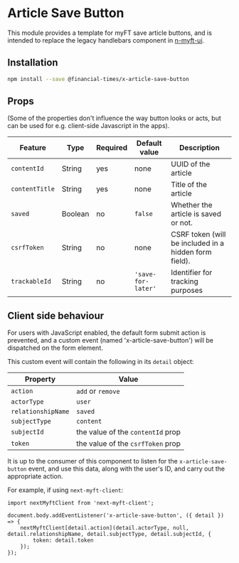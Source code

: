 # Article Save Button

This module provides a template for myFT save article buttons, and is intended to replace the legacy handlebars component in [n-myft-ui](https://github.com/Financial-Times/n-myft-ui/tree/master/components/save-for-later).

## Installation

```bash
npm install --save @financial-times/x-article-save-button
```

## Props

(Some of the properties don't influence the way button looks or acts, but can be used for e.g. client-side Javascript in the apps).
	
Feature                     | Type    | Required | Default value      | Description
----------------------------|---------|----------|--------------------|----------------------
`contentId`                 | String  | yes      | none               | UUID of the article
`contentTitle`              | String  | yes      | none               | Title of the article
`saved`                     | Boolean | no       | `false`            | Whether the article is saved or not.
`csrfToken`                 | String  | no       | none               | CSRF token (will be included in a hidden form field).
`trackableId`               | String  | no       | `'save-for-later'` | Identifier for tracking purposes

## Client side behaviour

For users with JavaScript enabled, the default form submit action is prevented, and a custom event (named 'x-article-save-button') will be dispatched on the form element.

This custom event will contain the following in its `detail` object:

Property           | Value
-------------------|-----------------
`action`           | `add` or `remove`
`actorType`        | `user`
`relationshipName` | `saved`
`subjectType`      | `content`
`subjectId`        | the value of the `contentId` prop
`token`            | the value of the `csrfToken` prop

It is up to the consumer of this component to listen for the `x-article-save-button` event, and use this data, along with the user's ID, and carry out the appropriate action.

For example, if using `next-myft-client`:
```
import nextMyftClient from 'next-myft-client';

document.body.addEventListener('x-article-save-button', ({ detail }) => {
	nextMyftClient[detail.action](detail.actorType, null, detail.relationshipName, detail.subjectType, detail.subjectId, {
		token: detail.token
	});
});
```
